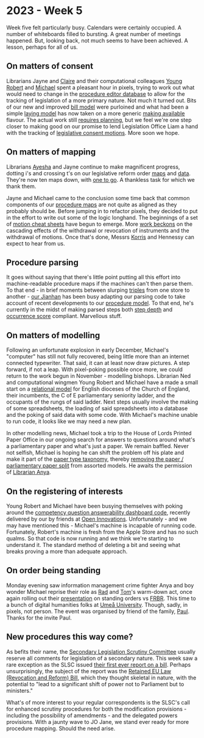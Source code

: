 # 2023 - Week 5

Week five felt particularly busy. Calendars were certainly occupied. A number of whiteboards filled to bursting. A great number of meetings happened. But, looking back, not much seems to have been achieved. A lesson, perhaps for all of us.

## On matters of consent

Librarians Jayne and [Claire](https://twitter.com/tinysprite) and their computational colleagues [Young Robert](https://mastodon.me.uk/@robertbrook) and [Michael](https://mastodon.me.uk/@fantasticlife) spent a pleasant hour in pixels, trying to work out what would need to change in the [procedure editor database](https://github.com/ukparliament/ontologies/blob/master/procedure/meta/editor/schema.svg) to allow for the tracking of legislation of a more primary nature. Not much it turned out. Bits of our new and improved [bill model](https://ukparliament.github.io/ontologies/bill/bill-ontology) were purloined and what had been a simple [laying model](https://ukparliament.github.io/ontologies/laying/laying-ontology) has now taken on a more generic [making available](https://ukparliament.github.io/ontologies/making-available/making-available-ontology) flavour. The actual work still [requires planning](https://trello.com/c/mgzh6eag/260-procedure-editor-to-cope-with-bills), but we feel we're one step closer to making good on our promise to lend Legislation Office Liam a hand with the tracking of [legislative consent motions](https://ukparliament.github.io/ontologies/procedure/maps/legislation/primary/#legislative-consent-motions). More soon we hope.

## On matters of mapping

Librarians [Ayesha](https://mastodon.me.uk/@askalibrarylady) and Jayne continue to make magnificent progress, dotting i's and crossing t's on our legislative reform order [maps](https://ukparliament.github.io/ontologies/procedure/maps/legislation/secondary/statutory-instruments/super-affirmative-procedures/legislative-reform-orders/legislative-reform-order.pdf) and [data](https://ukparliament.github.io/ontologies/procedure/maps/legislation/secondary/statutory-instruments/super-affirmative-procedures/legislative-reform-orders/legislative-reform-order.svg). They're now ten maps down, with [one to go](https://trello.com/c/7KAQ3UsI/366-core-procedure-data). A thankless task for which we thank them.

Jayne and Michael came to the conclusion some time back that common components of our [procedure maps](https://ukparliament.github.io/ontologies/procedure/maps/) are not quite as aligned as they probably should be. Before jumping in to refactor pixels, they decided to put in the effort to write out some of the logic longhand. The beginnings of a set of [motion cheat sheets](https://ukparliament.github.io/ontologies/procedure/maps/meta/motion-cheat-sheets/) have begun to emerge. More [work beckons](https://trello.com/c/fy7QHOLC/399-cheat-sheets-for-cascade-withdrawals) on the cascading effects of the withdrawal or revocation of instruments and the withdrawal of motions. Once that's done, Messrs [Korris](https://twitter.com/MattKorris) and Hennessy can expect to hear from us.

## Procedure parsing

It goes without saying that there's little point putting all this effort into machine-readable procedure maps if the machines can't then parse them. To that end - in brief moments between slurping [triples](https://en.wikipedia.org/wiki/Semantic_triple) from one store to another - [our Jianhan](https://twitter.com/jianhanzhu) has been busy adapting our parsing code to take account of recent developments to our [procedure model](https://ukparliament.github.io/ontologies/procedure/procedure-ontology). To that end, he's currently in the midst of making parsed steps both [step depth](https://ukparliament.github.io/ontologies/procedure/maps/meta/design-notes/#business-items-actualisation-and-step-depths) and [occurrence score](https://ukparliament.github.io/ontologies/procedure/maps/meta/design-notes/#what-is-possible-and-what-is-plausible) compliant. Marvellous stuff.

## On matters of modelling

Following an unfortunate explosion in early December,  Michael's "computer" has still not fully recovered, being little more than an internet connected typewriter. That said, it can at least now draw pictures. A step forward, if not a leap. With pixel-poking possible once more, we could return to the work begun in November - modelling bishops. Librarian Ned and computational wingmen Young Robert and Michael have a made a small start on a [relational model](https://github.com/ukparliament/ontologies/blob/master/bishopric/meta/schema.svg) for English dioceses of the Church of England, their incumbents, the C of E parliamentary seniority ladder, and the occupants of the rungs of said ladder. Next steps usually involve the making of some spreadsheets, the loading of said spreadsheets into a database and the poking of said data with some code. With Michael's machine unable to run code, it looks like we may need a new plan.

In other modelling news, Michael took a trip to the House of Lords Printed Paper Office in our ongoing search for answers to questions around what's a parliamentary paper and what's just a paper. We remain baffled. Never not selfish, Michael is hoping he can shift the problem off his plate and make it part of the [paper type taxonomy](https://ukparliament.github.io/ontologies/paper/paper-ontology#d4e167), thereby [removing the paper / parliamentary paper split](https://trello.com/c/ttjd53CS/90-remove-the-paper-parliamentary-paper-distinction) from assorted models. He awaits the permission of [Librarian Anya](https://mastodon.me.uk/@anyaso).

## On the registering of interests

Young Robert and Michael have been busying themselves with poking around the [competency question answerability dashboard code](https://github.com/open-innovations/register-of-members-interests-proto/), recently delivered by our by friends at [Open Innovations](https://open-innovations.org/). Unfortunately - and we may have mentioned this - Michael's machine is incapable of running code. Fortunately, Robert's machine is fresh from the Apple Store and has no such qualms. So that code is now running and we think we're starting to understand it. The standard method of deleting a bit and seeing what breaks proving a more than adequate approach.

## On order being standing

Monday evening saw information management crime fighter Anya and boy wonder Michael reprise their role as [Rad](https://radoslawzubek.com/) and [Tom](https://twitter.com/tomgfleming)'s warm-down act, once again rolling out their [presentation](https://docs.google.com/presentation/d/1q9Kf2Drd4-D4ehpZdgZooX_oVFWXAqZTtqbxQ8CUYag/edit?usp=sharing) on standing orders vs [FRBR](https://en.wikipedia.org/wiki/Functional_Requirements_for_Bibliographic_Records). This time to a bunch of digital humanities folks at [Umeå University](https://www.umu.se/en/). Though, sadly, in pixels, not person. The event was organised by friend of the family, [Paul](https://twitter.com/pseaward1). Thanks for the invite Paul.

## New procedures this way come?

As befits their name, the [Secondary Legislation Scrutiny Committee](https://committees.parliament.uk/committee/255/secondary-legislation-scrutiny-committee/) usually reserve all comments for legislation of a secondary nature. This week saw a rare exception as the SLSC issued [their first ever report on a bill](https://publications.parliament.uk/pa/ld5803/ldselect/ldsecleg/145/14503.htm#_idTextAnchor001). Perhaps unsurprisingly, the subject of the report was the [Retained EU Law (Revocation and Reform) Bill](https://bills.parliament.uk/bills/3340), which they thought skeletal in nature, with the potential to "lead to a significant shift of power not to Parliament but to ministers."

What's of more interest to your regular correspondents is the SLSC's call for enhanced scrutiny procedures for both the modification provisions - including the possibility of amendments - and the delegated powers provisions. With a jaunty wave to JO Jane, we stand ever ready for more procedure mapping. Should the need arise.
